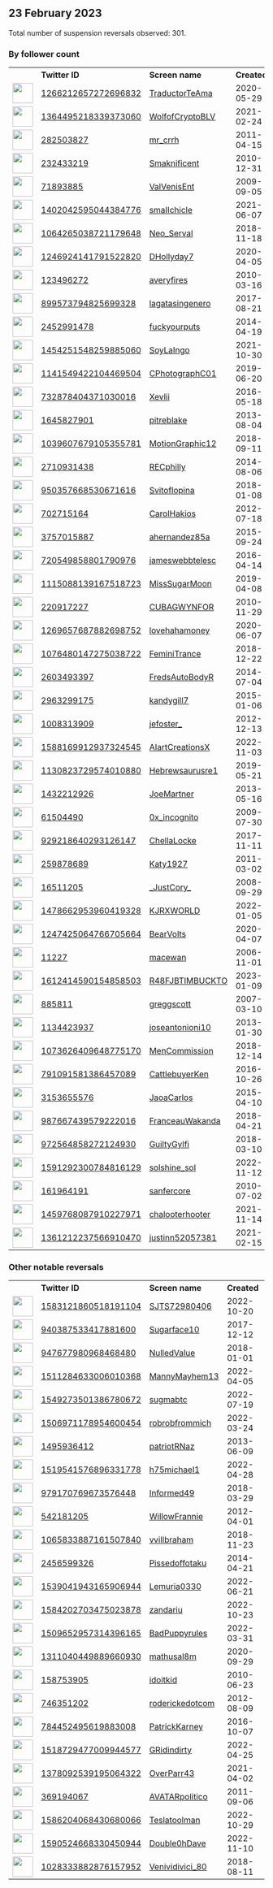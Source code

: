 
## 23 February 2023
Total number of suspension reversals observed: 301.

### By follower count
<table><tr><th></th><th align="left">Twitter ID</th><th align="left">Screen name</th>
<th align="left">Created</th><th align="left">Status</th><th align="left">Suspended</th><th align="left">Followers</th>
<tr><td><a href="https://pbs.twimg.com/profile_images/1606836999595376642/RzEOnnjx_normal.jpg"><img src="https://pbs.twimg.com/profile_images/1606836999595376642/RzEOnnjx_normal.jpg" width="40px" height="40px" align="center"/></a></td><td><a href="https://twitter.com/intent/user?user_id=1266212657272696832">1266212657272696832</a></td><td><a href="https://twitter.com/TraductorTeAma">TraductorTeAma</a></td><td>2020-05-29</td><td align="center"></td><td>2023-02-18</td><td>67591</td></tr>
<tr><td><a href="https://pbs.twimg.com/profile_images/1618000656706543617/Og0Mt-dw_normal.jpg"><img src="https://pbs.twimg.com/profile_images/1618000656706543617/Og0Mt-dw_normal.jpg" width="40px" height="40px" align="center"/></a></td><td><a href="https://twitter.com/intent/user?user_id=1364495218339373060">1364495218339373060</a></td><td><a href="https://twitter.com/WolfofCryptoBLV">WolfofCryptoBLV</a></td><td>2021-02-24</td><td align="center"></td><td></td><td>54951</td></tr>
<tr><td><a href="https://pbs.twimg.com/profile_images/1628806761510477824/AdDKu9fm_normal.jpg"><img src="https://pbs.twimg.com/profile_images/1628806761510477824/AdDKu9fm_normal.jpg" width="40px" height="40px" align="center"/></a></td><td><a href="https://twitter.com/intent/user?user_id=282503827">282503827</a></td><td><a href="https://twitter.com/mr_crrh">mr_crrh</a></td><td>2011-04-15</td><td align="center"></td><td></td><td>49550</td></tr>
<tr><td><a href="https://pbs.twimg.com/profile_images/1509970726043860997/EDUYhUa0_normal.jpg"><img src="https://pbs.twimg.com/profile_images/1509970726043860997/EDUYhUa0_normal.jpg" width="40px" height="40px" align="center"/></a></td><td><a href="https://twitter.com/intent/user?user_id=232433219">232433219</a></td><td><a href="https://twitter.com/Smaknificent">Smaknificent</a></td><td>2010-12-31</td><td align="center"></td><td>2022-07-08</td><td>32048</td></tr>
<tr><td><a href="https://pbs.twimg.com/profile_images/1346299294249222145/nc10IFcj_normal.jpg"><img src="https://pbs.twimg.com/profile_images/1346299294249222145/nc10IFcj_normal.jpg" width="40px" height="40px" align="center"/></a></td><td><a href="https://twitter.com/intent/user?user_id=71893885">71893885</a></td><td><a href="https://twitter.com/ValVenisEnt">ValVenisEnt</a></td><td>2009-09-05</td><td align="center"></td><td>2022-04-17</td><td>30153</td></tr>
<tr><td><a href="https://pbs.twimg.com/profile_images/1473605752765956101/OSqboXNt_normal.jpg"><img src="https://pbs.twimg.com/profile_images/1473605752765956101/OSqboXNt_normal.jpg" width="40px" height="40px" align="center"/></a></td><td><a href="https://twitter.com/intent/user?user_id=1402042595044384776">1402042595044384776</a></td><td><a href="https://twitter.com/smaIIchicle">smaIIchicle</a></td><td>2021-06-07</td><td align="center">🔒</td><td></td><td>17042</td></tr>
<tr><td><a href="https://pbs.twimg.com/profile_images/1609495859657334787/pJ9HWIk__normal.jpg"><img src="https://pbs.twimg.com/profile_images/1609495859657334787/pJ9HWIk__normal.jpg" width="40px" height="40px" align="center"/></a></td><td><a href="https://twitter.com/intent/user?user_id=1064265038721179648">1064265038721179648</a></td><td><a href="https://twitter.com/Neo_Serval">Neo_Serval</a></td><td>2018-11-18</td><td align="center"></td><td>2023-01-09</td><td>16155</td></tr>
<tr><td><a href="https://pbs.twimg.com/profile_images/1494392158006226944/jvqk_COb_normal.jpg"><img src="https://pbs.twimg.com/profile_images/1494392158006226944/jvqk_COb_normal.jpg" width="40px" height="40px" align="center"/></a></td><td><a href="https://twitter.com/intent/user?user_id=1246924141791522820">1246924141791522820</a></td><td><a href="https://twitter.com/DHollyday7">DHollyday7</a></td><td>2020-04-05</td><td align="center"></td><td>2022-09-04</td><td>14418</td></tr>
<tr><td><a href="https://pbs.twimg.com/profile_images/1628277104080211971/lzcZUVGi_normal.jpg"><img src="https://pbs.twimg.com/profile_images/1628277104080211971/lzcZUVGi_normal.jpg" width="40px" height="40px" align="center"/></a></td><td><a href="https://twitter.com/intent/user?user_id=123496272">123496272</a></td><td><a href="https://twitter.com/averyfires">averyfires</a></td><td>2010-03-16</td><td align="center"></td><td></td><td>10541</td></tr>
<tr><td><a href="https://pbs.twimg.com/profile_images/1632467599622586368/qzSPZ4qA_normal.jpg"><img src="https://pbs.twimg.com/profile_images/1632467599622586368/qzSPZ4qA_normal.jpg" width="40px" height="40px" align="center"/></a></td><td><a href="https://twitter.com/intent/user?user_id=899573794825699328">899573794825699328</a></td><td><a href="https://twitter.com/lagatasingenero">lagatasingenero</a></td><td>2017-08-21</td><td align="center"></td><td></td><td>9242</td></tr>
<tr><td><a href="https://pbs.twimg.com/profile_images/1559406264773267457/9FoTs5jB_normal.jpg"><img src="https://pbs.twimg.com/profile_images/1559406264773267457/9FoTs5jB_normal.jpg" width="40px" height="40px" align="center"/></a></td><td><a href="https://twitter.com/intent/user?user_id=2452991478">2452991478</a></td><td><a href="https://twitter.com/fuckyourputs">fuckyourputs</a></td><td>2014-04-19</td><td align="center"></td><td>2022-11-23</td><td>8219</td></tr>
<tr><td><a href="https://pbs.twimg.com/profile_images/1623082109454766081/RJZmF2on_normal.jpg"><img src="https://pbs.twimg.com/profile_images/1623082109454766081/RJZmF2on_normal.jpg" width="40px" height="40px" align="center"/></a></td><td><a href="https://twitter.com/intent/user?user_id=1454251548259885060">1454251548259885060</a></td><td><a href="https://twitter.com/SoyLaIngo">SoyLaIngo</a></td><td>2021-10-30</td><td align="center"></td><td>2022-10-10</td><td>8149</td></tr>
<tr><td><a href="https://pbs.twimg.com/profile_images/1634010172317212673/H-hMmzf8_normal.jpg"><img src="https://pbs.twimg.com/profile_images/1634010172317212673/H-hMmzf8_normal.jpg" width="40px" height="40px" align="center"/></a></td><td><a href="https://twitter.com/intent/user?user_id=1141549422104469504">1141549422104469504</a></td><td><a href="https://twitter.com/CPhotographC01">CPhotographC01</a></td><td>2019-06-20</td><td align="center"></td><td>2022-12-21</td><td>6679</td></tr>
<tr><td><a href="https://pbs.twimg.com/profile_images/1214015028074033152/7Chqd6oq_normal.jpg"><img src="https://pbs.twimg.com/profile_images/1214015028074033152/7Chqd6oq_normal.jpg" width="40px" height="40px" align="center"/></a></td><td><a href="https://twitter.com/intent/user?user_id=732878404371030016">732878404371030016</a></td><td><a href="https://twitter.com/Xevlii">Xevlii</a></td><td>2016-05-18</td><td align="center"></td><td></td><td>6230</td></tr>
<tr><td><a href="https://pbs.twimg.com/profile_images/1604566690951577602/8t7icaZm_normal.jpg"><img src="https://pbs.twimg.com/profile_images/1604566690951577602/8t7icaZm_normal.jpg" width="40px" height="40px" align="center"/></a></td><td><a href="https://twitter.com/intent/user?user_id=1645827901">1645827901</a></td><td><a href="https://twitter.com/pitreblake">pitreblake</a></td><td>2013-08-04</td><td align="center"></td><td>2023-01-25</td><td>6157</td></tr>
<tr><td><a href="https://pbs.twimg.com/profile_images/1039608373103276039/YhR4bLqi_normal.jpg"><img src="https://pbs.twimg.com/profile_images/1039608373103276039/YhR4bLqi_normal.jpg" width="40px" height="40px" align="center"/></a></td><td><a href="https://twitter.com/intent/user?user_id=1039607679105355781">1039607679105355781</a></td><td><a href="https://twitter.com/MotionGraphic12">MotionGraphic12</a></td><td>2018-09-11</td><td align="center"></td><td>2023-01-20</td><td>5910</td></tr>
<tr><td><a href="https://pbs.twimg.com/profile_images/1618722499017015303/NabvGT2r_normal.jpg"><img src="https://pbs.twimg.com/profile_images/1618722499017015303/NabvGT2r_normal.jpg" width="40px" height="40px" align="center"/></a></td><td><a href="https://twitter.com/intent/user?user_id=2710931438">2710931438</a></td><td><a href="https://twitter.com/RECphilly">RECphilly</a></td><td>2014-08-06</td><td align="center"></td><td></td><td>5704</td></tr>
<tr><td><a href="https://pbs.twimg.com/profile_images/1629487223040094211/EyuusNoR_normal.jpg"><img src="https://pbs.twimg.com/profile_images/1629487223040094211/EyuusNoR_normal.jpg" width="40px" height="40px" align="center"/></a></td><td><a href="https://twitter.com/intent/user?user_id=950357668530671616">950357668530671616</a></td><td><a href="https://twitter.com/Svitoflopina">Svitoflopina</a></td><td>2018-01-08</td><td align="center"></td><td>2023-01-20</td><td>4993</td></tr>
<tr><td><a href="https://pbs.twimg.com/profile_images/648411125768437760/7D4Od1Kb_normal.jpg"><img src="https://pbs.twimg.com/profile_images/648411125768437760/7D4Od1Kb_normal.jpg" width="40px" height="40px" align="center"/></a></td><td><a href="https://twitter.com/intent/user?user_id=702715164">702715164</a></td><td><a href="https://twitter.com/CarolHakios">CarolHakios</a></td><td>2012-07-18</td><td align="center"></td><td></td><td>4806</td></tr>
<tr><td><a href="https://pbs.twimg.com/profile_images/1202870072538214400/fQQmSzBz_normal.png"><img src="https://pbs.twimg.com/profile_images/1202870072538214400/fQQmSzBz_normal.png" width="40px" height="40px" align="center"/></a></td><td><a href="https://twitter.com/intent/user?user_id=3757015887">3757015887</a></td><td><a href="https://twitter.com/ahernandez85a">ahernandez85a</a></td><td>2015-09-24</td><td align="center"></td><td>2022-11-03</td><td>4659</td></tr>
<tr><td><a href="https://pbs.twimg.com/profile_images/1561631484603252736/7vNDUjZ__normal.jpg"><img src="https://pbs.twimg.com/profile_images/1561631484603252736/7vNDUjZ__normal.jpg" width="40px" height="40px" align="center"/></a></td><td><a href="https://twitter.com/intent/user?user_id=720549858801790976">720549858801790976</a></td><td><a href="https://twitter.com/jameswebbtelesc">jameswebbtelesc</a></td><td>2016-04-14</td><td align="center"></td><td>2023-02-16</td><td>4111</td></tr>
<tr><td><a href="https://pbs.twimg.com/profile_images/1632468593786109952/Q59vBlaT_normal.jpg"><img src="https://pbs.twimg.com/profile_images/1632468593786109952/Q59vBlaT_normal.jpg" width="40px" height="40px" align="center"/></a></td><td><a href="https://twitter.com/intent/user?user_id=1115088139167518723">1115088139167518723</a></td><td><a href="https://twitter.com/MissSugarMoon">MissSugarMoon</a></td><td>2019-04-08</td><td align="center"></td><td>2022-06-27</td><td>4022</td></tr>
<tr><td><a href="https://pbs.twimg.com/profile_images/1490490864443002880/a6fWmGlW_normal.jpg"><img src="https://pbs.twimg.com/profile_images/1490490864443002880/a6fWmGlW_normal.jpg" width="40px" height="40px" align="center"/></a></td><td><a href="https://twitter.com/intent/user?user_id=220917227">220917227</a></td><td><a href="https://twitter.com/CUBAGWYNFOR">CUBAGWYNFOR</a></td><td>2010-11-29</td><td align="center"></td><td>2023-02-07</td><td>3517</td></tr>
<tr><td><a href="https://pbs.twimg.com/profile_images/1335000708513456128/hqNq1kCl_normal.jpg"><img src="https://pbs.twimg.com/profile_images/1335000708513456128/hqNq1kCl_normal.jpg" width="40px" height="40px" align="center"/></a></td><td><a href="https://twitter.com/intent/user?user_id=1269657687882698752">1269657687882698752</a></td><td><a href="https://twitter.com/lovehahamoney">lovehahamoney</a></td><td>2020-06-07</td><td align="center"></td><td></td><td>3510</td></tr>
<tr><td><a href="https://pbs.twimg.com/profile_images/1636190192766795778/WsZ76Sra_normal.jpg"><img src="https://pbs.twimg.com/profile_images/1636190192766795778/WsZ76Sra_normal.jpg" width="40px" height="40px" align="center"/></a></td><td><a href="https://twitter.com/intent/user?user_id=1076480147275038722">1076480147275038722</a></td><td><a href="https://twitter.com/FeminiTrance">FeminiTrance</a></td><td>2018-12-22</td><td align="center"></td><td>2022-12-11</td><td>3313</td></tr>
<tr><td><a href="https://pbs.twimg.com/profile_images/486506566913232896/b_LBTgxo_normal.jpeg"><img src="https://pbs.twimg.com/profile_images/486506566913232896/b_LBTgxo_normal.jpeg" width="40px" height="40px" align="center"/></a></td><td><a href="https://twitter.com/intent/user?user_id=2603493397">2603493397</a></td><td><a href="https://twitter.com/FredsAutoBodyR">FredsAutoBodyR</a></td><td>2014-07-04</td><td align="center"></td><td></td><td>2990</td></tr>
<tr><td><a href="https://pbs.twimg.com/profile_images/1630184912593510403/12hM25Au_normal.jpg"><img src="https://pbs.twimg.com/profile_images/1630184912593510403/12hM25Au_normal.jpg" width="40px" height="40px" align="center"/></a></td><td><a href="https://twitter.com/intent/user?user_id=2963299175">2963299175</a></td><td><a href="https://twitter.com/kandygill7">kandygill7</a></td><td>2015-01-06</td><td align="center"></td><td></td><td>2890</td></tr>
<tr><td><a href="https://pbs.twimg.com/profile_images/1437435318618050560/b4W0r8oU_normal.jpg"><img src="https://pbs.twimg.com/profile_images/1437435318618050560/b4W0r8oU_normal.jpg" width="40px" height="40px" align="center"/></a></td><td><a href="https://twitter.com/intent/user?user_id=1008313909">1008313909</a></td><td><a href="https://twitter.com/jefoster_">jefoster_</a></td><td>2012-12-13</td><td align="center"></td><td>2022-07-16</td><td>2860</td></tr>
<tr><td><a href="https://pbs.twimg.com/profile_images/1588170759540809728/rxEIx5kJ_normal.jpg"><img src="https://pbs.twimg.com/profile_images/1588170759540809728/rxEIx5kJ_normal.jpg" width="40px" height="40px" align="center"/></a></td><td><a href="https://twitter.com/intent/user?user_id=1588169912937324545">1588169912937324545</a></td><td><a href="https://twitter.com/AIartCreationsX">AIartCreationsX</a></td><td>2022-11-03</td><td align="center"></td><td>2023-02-19</td><td>2626</td></tr>
<tr><td><a href="https://pbs.twimg.com/profile_images/1628997231398338560/hXNCGYDU_normal.jpg"><img src="https://pbs.twimg.com/profile_images/1628997231398338560/hXNCGYDU_normal.jpg" width="40px" height="40px" align="center"/></a></td><td><a href="https://twitter.com/intent/user?user_id=1130823729574010880">1130823729574010880</a></td><td><a href="https://twitter.com/Hebrewsaurusre1">Hebrewsaurusre1</a></td><td>2019-05-21</td><td align="center"></td><td></td><td>2553</td></tr>
<tr><td><a href="https://pbs.twimg.com/profile_images/1580111755165982720/chNLK32d_normal.jpg"><img src="https://pbs.twimg.com/profile_images/1580111755165982720/chNLK32d_normal.jpg" width="40px" height="40px" align="center"/></a></td><td><a href="https://twitter.com/intent/user?user_id=1432212926">1432212926</a></td><td><a href="https://twitter.com/JoeMartner">JoeMartner</a></td><td>2013-05-16</td><td align="center"></td><td>2022-11-20</td><td>2519</td></tr>
<tr><td><a href="https://pbs.twimg.com/profile_images/1532919715718389760/v_Gb5FXB_normal.jpg"><img src="https://pbs.twimg.com/profile_images/1532919715718389760/v_Gb5FXB_normal.jpg" width="40px" height="40px" align="center"/></a></td><td><a href="https://twitter.com/intent/user?user_id=61504490">61504490</a></td><td><a href="https://twitter.com/0x_incognito">0x_incognito</a></td><td>2009-07-30</td><td align="center"></td><td>2022-08-25</td><td>2427</td></tr>
<tr><td><a href="https://pbs.twimg.com/profile_images/1448987349241810944/MvAxigd3_normal.jpg"><img src="https://pbs.twimg.com/profile_images/1448987349241810944/MvAxigd3_normal.jpg" width="40px" height="40px" align="center"/></a></td><td><a href="https://twitter.com/intent/user?user_id=929218640293126147">929218640293126147</a></td><td><a href="https://twitter.com/ChellaLocke">ChellaLocke</a></td><td>2017-11-11</td><td align="center"></td><td>2022-08-07</td><td>2418</td></tr>
<tr><td><a href="https://pbs.twimg.com/profile_images/1426579940783366148/XXprajcz_normal.jpg"><img src="https://pbs.twimg.com/profile_images/1426579940783366148/XXprajcz_normal.jpg" width="40px" height="40px" align="center"/></a></td><td><a href="https://twitter.com/intent/user?user_id=259878689">259878689</a></td><td><a href="https://twitter.com/Katy1927">Katy1927</a></td><td>2011-03-02</td><td align="center"></td><td>2023-01-04</td><td>2417</td></tr>
<tr><td><a href="https://pbs.twimg.com/profile_images/1636488572994822149/AAoH4ImN_normal.jpg"><img src="https://pbs.twimg.com/profile_images/1636488572994822149/AAoH4ImN_normal.jpg" width="40px" height="40px" align="center"/></a></td><td><a href="https://twitter.com/intent/user?user_id=16511205">16511205</a></td><td><a href="https://twitter.com/_JustCory_">_JustCory_</a></td><td>2008-09-29</td><td align="center"></td><td></td><td>2344</td></tr>
<tr><td><a href="https://pbs.twimg.com/profile_images/1598171968850870272/tdZI2mUg_normal.jpg"><img src="https://pbs.twimg.com/profile_images/1598171968850870272/tdZI2mUg_normal.jpg" width="40px" height="40px" align="center"/></a></td><td><a href="https://twitter.com/intent/user?user_id=1478662953960419328">1478662953960419328</a></td><td><a href="https://twitter.com/KJRXWORLD">KJRXWORLD</a></td><td>2022-01-05</td><td align="center"></td><td>2022-12-03</td><td>2105</td></tr>
<tr><td><a href="https://pbs.twimg.com/profile_images/1627894840695349248/qW6lGgY8_normal.jpg"><img src="https://pbs.twimg.com/profile_images/1627894840695349248/qW6lGgY8_normal.jpg" width="40px" height="40px" align="center"/></a></td><td><a href="https://twitter.com/intent/user?user_id=1247425064766705664">1247425064766705664</a></td><td><a href="https://twitter.com/BearVolts">BearVolts</a></td><td>2020-04-07</td><td align="center"></td><td></td><td>2095</td></tr>
<tr><td><a href="https://pbs.twimg.com/profile_images/1629328641908785153/0dre72cc_normal.jpg"><img src="https://pbs.twimg.com/profile_images/1629328641908785153/0dre72cc_normal.jpg" width="40px" height="40px" align="center"/></a></td><td><a href="https://twitter.com/intent/user?user_id=11227">11227</a></td><td><a href="https://twitter.com/macewan">macewan</a></td><td>2006-11-01</td><td align="center"></td><td></td><td>1955</td></tr>
<tr><td><a href="https://pbs.twimg.com/profile_images/1620949255283154945/5dzoXvCr_normal.jpg"><img src="https://pbs.twimg.com/profile_images/1620949255283154945/5dzoXvCr_normal.jpg" width="40px" height="40px" align="center"/></a></td><td><a href="https://twitter.com/intent/user?user_id=1612414590154858503">1612414590154858503</a></td><td><a href="https://twitter.com/R48FJBTIMBUCKTO">R48FJBTIMBUCKTO</a></td><td>2023-01-09</td><td align="center"></td><td>2023-02-22</td><td>1933</td></tr>
<tr><td><a href="https://pbs.twimg.com/profile_images/1635336466590220290/ibYmZWTv_normal.jpg"><img src="https://pbs.twimg.com/profile_images/1635336466590220290/ibYmZWTv_normal.jpg" width="40px" height="40px" align="center"/></a></td><td><a href="https://twitter.com/intent/user?user_id=885811">885811</a></td><td><a href="https://twitter.com/greggscott">greggscott</a></td><td>2007-03-10</td><td align="center"></td><td>2023-01-24</td><td>1848</td></tr>
<tr><td><a href="https://pbs.twimg.com/profile_images/1524016415124209664/yechTMf-_normal.jpg"><img src="https://pbs.twimg.com/profile_images/1524016415124209664/yechTMf-_normal.jpg" width="40px" height="40px" align="center"/></a></td><td><a href="https://twitter.com/intent/user?user_id=1134423937">1134423937</a></td><td><a href="https://twitter.com/joseantonioni10">joseantonioni10</a></td><td>2013-01-30</td><td align="center"></td><td>2022-12-13</td><td>1840</td></tr>
<tr><td><a href="https://pbs.twimg.com/profile_images/1325534914406608897/oZq9pnDh_normal.jpg"><img src="https://pbs.twimg.com/profile_images/1325534914406608897/oZq9pnDh_normal.jpg" width="40px" height="40px" align="center"/></a></td><td><a href="https://twitter.com/intent/user?user_id=1073626409648775170">1073626409648775170</a></td><td><a href="https://twitter.com/MenCommission">MenCommission</a></td><td>2018-12-14</td><td align="center"></td><td>2022-09-25</td><td>1829</td></tr>
<tr><td><a href="https://pbs.twimg.com/profile_images/926890677937389568/RibvUFo3_normal.jpg"><img src="https://pbs.twimg.com/profile_images/926890677937389568/RibvUFo3_normal.jpg" width="40px" height="40px" align="center"/></a></td><td><a href="https://twitter.com/intent/user?user_id=791091581386457089">791091581386457089</a></td><td><a href="https://twitter.com/CattlebuyerKen">CattlebuyerKen</a></td><td>2016-10-26</td><td align="center"></td><td></td><td>1685</td></tr>
<tr><td><a href="https://pbs.twimg.com/profile_images/1626156193314926592/usH7ga0C_normal.jpg"><img src="https://pbs.twimg.com/profile_images/1626156193314926592/usH7ga0C_normal.jpg" width="40px" height="40px" align="center"/></a></td><td><a href="https://twitter.com/intent/user?user_id=3153655576">3153655576</a></td><td><a href="https://twitter.com/JaoaCarlos">JaoaCarlos</a></td><td>2015-04-10</td><td align="center"></td><td>2022-06-28</td><td>1619</td></tr>
<tr><td><a href="https://pbs.twimg.com/profile_images/990970077595013121/ayHt8VoM_normal.jpg"><img src="https://pbs.twimg.com/profile_images/990970077595013121/ayHt8VoM_normal.jpg" width="40px" height="40px" align="center"/></a></td><td><a href="https://twitter.com/intent/user?user_id=987667439579222016">987667439579222016</a></td><td><a href="https://twitter.com/FranceauWakanda">FranceauWakanda</a></td><td>2018-04-21</td><td align="center"></td><td></td><td>1583</td></tr>
<tr><td><a href="https://pbs.twimg.com/profile_images/1527381750887829504/M3-Q6diB_normal.jpg"><img src="https://pbs.twimg.com/profile_images/1527381750887829504/M3-Q6diB_normal.jpg" width="40px" height="40px" align="center"/></a></td><td><a href="https://twitter.com/intent/user?user_id=972564858272124930">972564858272124930</a></td><td><a href="https://twitter.com/GuiltyGylfi">GuiltyGylfi</a></td><td>2018-03-10</td><td align="center"></td><td>2022-07-27</td><td>1439</td></tr>
<tr><td><a href="https://pbs.twimg.com/profile_images/1628084109334523928/odzSmwWi_normal.jpg"><img src="https://pbs.twimg.com/profile_images/1628084109334523928/odzSmwWi_normal.jpg" width="40px" height="40px" align="center"/></a></td><td><a href="https://twitter.com/intent/user?user_id=1591292300784816129">1591292300784816129</a></td><td><a href="https://twitter.com/solshine_sol">solshine_sol</a></td><td>2022-11-12</td><td align="center"></td><td>2023-02-09</td><td>1406</td></tr>
<tr><td><a href="https://pbs.twimg.com/profile_images/1628334385907859456/wCWzmASm_normal.jpg"><img src="https://pbs.twimg.com/profile_images/1628334385907859456/wCWzmASm_normal.jpg" width="40px" height="40px" align="center"/></a></td><td><a href="https://twitter.com/intent/user?user_id=161964191">161964191</a></td><td><a href="https://twitter.com/sanfercore">sanfercore</a></td><td>2010-07-02</td><td align="center"></td><td>2022-07-04</td><td>1284</td></tr>
<tr><td><a href="https://pbs.twimg.com/profile_images/1459768237328117762/Noq6Yb6s_normal.jpg"><img src="https://pbs.twimg.com/profile_images/1459768237328117762/Noq6Yb6s_normal.jpg" width="40px" height="40px" align="center"/></a></td><td><a href="https://twitter.com/intent/user?user_id=1459768087910227971">1459768087910227971</a></td><td><a href="https://twitter.com/chalooterhooter">chalooterhooter</a></td><td>2021-11-14</td><td align="center"></td><td>2022-10-29</td><td>1205</td></tr>
<tr><td><a href="https://pbs.twimg.com/profile_images/1628643719640453121/awUaoWVd_normal.jpg"><img src="https://pbs.twimg.com/profile_images/1628643719640453121/awUaoWVd_normal.jpg" width="40px" height="40px" align="center"/></a></td><td><a href="https://twitter.com/intent/user?user_id=1361212237566910470">1361212237566910470</a></td><td><a href="https://twitter.com/justinn52057381">justinn52057381</a></td><td>2021-02-15</td><td align="center"></td><td>2023-01-24</td><td>1197</td></tr>
</table>

### Other notable reversals
<table><tr><th></th><th align="left">Twitter ID</th><th align="left">Screen name</th>
<th align="left">Created</th><th align="left">Status</th><th align="left">Suspended</th><th align="left">Followers</th>
<tr><td><a href="https://pbs.twimg.com/profile_images/1609921259017469956/feXb8BX3_normal.jpg"><img src="https://pbs.twimg.com/profile_images/1609921259017469956/feXb8BX3_normal.jpg" width="40px" height="40px" align="center"/></a></td><td><a href="https://twitter.com/intent/user?user_id=1583121860518191104">1583121860518191104</a></td><td><a href="https://twitter.com/SJTS72980406">SJTS72980406</a></td><td>2022-10-20</td><td align="center"></td><td>2023-01-28</td><td>900</td></tr>
<tr><td><a href="https://pbs.twimg.com/profile_images/969026397346848769/phhuWZbo_normal.jpg"><img src="https://pbs.twimg.com/profile_images/969026397346848769/phhuWZbo_normal.jpg" width="40px" height="40px" align="center"/></a></td><td><a href="https://twitter.com/intent/user?user_id=940387533417881600">940387533417881600</a></td><td><a href="https://twitter.com/Sugarface10">Sugarface10</a></td><td>2017-12-12</td><td align="center">🔒</td><td>2022-06-25</td><td>245</td></tr>
<tr><td><a href="https://pbs.twimg.com/profile_images/1551883128762814465/01kQKw60_normal.jpg"><img src="https://pbs.twimg.com/profile_images/1551883128762814465/01kQKw60_normal.jpg" width="40px" height="40px" align="center"/></a></td><td><a href="https://twitter.com/intent/user?user_id=947677980968468480">947677980968468480</a></td><td><a href="https://twitter.com/NulledValue">NulledValue</a></td><td>2018-01-01</td><td align="center"></td><td>2022-12-19</td><td>214</td></tr>
<tr><td><a href="https://pbs.twimg.com/profile_images/1633631152140587008/12VXzowP_normal.jpg"><img src="https://pbs.twimg.com/profile_images/1633631152140587008/12VXzowP_normal.jpg" width="40px" height="40px" align="center"/></a></td><td><a href="https://twitter.com/intent/user?user_id=1511284633006010368">1511284633006010368</a></td><td><a href="https://twitter.com/MannyMayhem13">MannyMayhem13</a></td><td>2022-04-05</td><td align="center"></td><td>2022-12-12</td><td>203</td></tr>
<tr><td><a href="https://pbs.twimg.com/profile_images/1549274097745420288/QneJyvH9_normal.jpg"><img src="https://pbs.twimg.com/profile_images/1549274097745420288/QneJyvH9_normal.jpg" width="40px" height="40px" align="center"/></a></td><td><a href="https://twitter.com/intent/user?user_id=1549273501386780672">1549273501386780672</a></td><td><a href="https://twitter.com/sugmabtc">sugmabtc</a></td><td>2022-07-19</td><td align="center"></td><td>2022-12-01</td><td>329</td></tr>
<tr><td><a href="https://pbs.twimg.com/profile_images/1540431497416540161/gBt8vXVh_normal.jpg"><img src="https://pbs.twimg.com/profile_images/1540431497416540161/gBt8vXVh_normal.jpg" width="40px" height="40px" align="center"/></a></td><td><a href="https://twitter.com/intent/user?user_id=1506971178954600454">1506971178954600454</a></td><td><a href="https://twitter.com/robrobfrommich">robrobfrommich</a></td><td>2022-03-24</td><td align="center"></td><td>2022-12-22</td><td>46</td></tr>
<tr><td><a href="https://pbs.twimg.com/profile_images/1350187878614134784/aRvxWBRH_normal.jpg"><img src="https://pbs.twimg.com/profile_images/1350187878614134784/aRvxWBRH_normal.jpg" width="40px" height="40px" align="center"/></a></td><td><a href="https://twitter.com/intent/user?user_id=1495936412">1495936412</a></td><td><a href="https://twitter.com/patriotRNaz">patriotRNaz</a></td><td>2013-06-09</td><td align="center">🔒</td><td>2022-12-27</td><td>913</td></tr>
<tr><td><a href="https://pbs.twimg.com/profile_images/1543252690964193283/3pa2SaZX_normal.jpg"><img src="https://pbs.twimg.com/profile_images/1543252690964193283/3pa2SaZX_normal.jpg" width="40px" height="40px" align="center"/></a></td><td><a href="https://twitter.com/intent/user?user_id=1519541576896331778">1519541576896331778</a></td><td><a href="https://twitter.com/h75michael1">h75michael1</a></td><td>2022-04-28</td><td align="center"></td><td>2023-01-08</td><td>530</td></tr>
<tr><td><a href="https://pbs.twimg.com/profile_images/1309608018330427392/fkG4-gCB_normal.jpg"><img src="https://pbs.twimg.com/profile_images/1309608018330427392/fkG4-gCB_normal.jpg" width="40px" height="40px" align="center"/></a></td><td><a href="https://twitter.com/intent/user?user_id=979170769673576448">979170769673576448</a></td><td><a href="https://twitter.com/Informed49">Informed49</a></td><td>2018-03-29</td><td align="center"></td><td>2022-12-28</td><td>226</td></tr>
<tr><td><a href="https://pbs.twimg.com/profile_images/1494102926549258241/us-f0PSN_normal.jpg"><img src="https://pbs.twimg.com/profile_images/1494102926549258241/us-f0PSN_normal.jpg" width="40px" height="40px" align="center"/></a></td><td><a href="https://twitter.com/intent/user?user_id=542181205">542181205</a></td><td><a href="https://twitter.com/WillowFrannie">WillowFrannie</a></td><td>2012-04-01</td><td align="center"></td><td>2022-08-24</td><td>50</td></tr>
<tr><td><a href="https://pbs.twimg.com/profile_images/1631305786327699457/ml9NlHie_normal.jpg"><img src="https://pbs.twimg.com/profile_images/1631305786327699457/ml9NlHie_normal.jpg" width="40px" height="40px" align="center"/></a></td><td><a href="https://twitter.com/intent/user?user_id=1065833887161507840">1065833887161507840</a></td><td><a href="https://twitter.com/vvillbraham">vvillbraham</a></td><td>2018-11-23</td><td align="center"></td><td>2022-12-26</td><td>116</td></tr>
<tr><td><a href="https://pbs.twimg.com/profile_images/1635705432269369344/zIf-lERc_normal.jpg"><img src="https://pbs.twimg.com/profile_images/1635705432269369344/zIf-lERc_normal.jpg" width="40px" height="40px" align="center"/></a></td><td><a href="https://twitter.com/intent/user?user_id=2456599326">2456599326</a></td><td><a href="https://twitter.com/Pissedoffotaku">Pissedoffotaku</a></td><td>2014-04-21</td><td align="center"></td><td>2022-12-03</td><td>81</td></tr>
<tr><td><a href="https://pbs.twimg.com/profile_images/1629359909090508800/BLtDrVxt_normal.jpg"><img src="https://pbs.twimg.com/profile_images/1629359909090508800/BLtDrVxt_normal.jpg" width="40px" height="40px" align="center"/></a></td><td><a href="https://twitter.com/intent/user?user_id=1539041943165906944">1539041943165906944</a></td><td><a href="https://twitter.com/Lemuria0330">Lemuria0330</a></td><td>2022-06-21</td><td align="center"></td><td>2023-01-03</td><td>221</td></tr>
<tr><td><a href="https://pbs.twimg.com/profile_images/1628813255064924167/kdmKhb8l_normal.jpg"><img src="https://pbs.twimg.com/profile_images/1628813255064924167/kdmKhb8l_normal.jpg" width="40px" height="40px" align="center"/></a></td><td><a href="https://twitter.com/intent/user?user_id=1584202703475023878">1584202703475023878</a></td><td><a href="https://twitter.com/zandariu">zandariu</a></td><td>2022-10-23</td><td align="center">👋</td><td>2022-12-09</td><td>72</td></tr>
<tr><td><a href="https://pbs.twimg.com/profile_images/1509653141398171648/kXcadC02_normal.png"><img src="https://pbs.twimg.com/profile_images/1509653141398171648/kXcadC02_normal.png" width="40px" height="40px" align="center"/></a></td><td><a href="https://twitter.com/intent/user?user_id=1509652957314396165">1509652957314396165</a></td><td><a href="https://twitter.com/BadPuppyrules">BadPuppyrules</a></td><td>2022-03-31</td><td align="center"></td><td>2022-12-08</td><td>140</td></tr>
<tr><td><a href="https://pbs.twimg.com/profile_images/1630913377424818177/oTsLwcCC_normal.jpg"><img src="https://pbs.twimg.com/profile_images/1630913377424818177/oTsLwcCC_normal.jpg" width="40px" height="40px" align="center"/></a></td><td><a href="https://twitter.com/intent/user?user_id=1311040449889660930">1311040449889660930</a></td><td><a href="https://twitter.com/mathusal8m">mathusal8m</a></td><td>2020-09-29</td><td align="center"></td><td>2022-12-22</td><td>1104</td></tr>
<tr><td><a href="https://pbs.twimg.com/profile_images/1092961589312061440/46VYHUxo_normal.jpg"><img src="https://pbs.twimg.com/profile_images/1092961589312061440/46VYHUxo_normal.jpg" width="40px" height="40px" align="center"/></a></td><td><a href="https://twitter.com/intent/user?user_id=158753905">158753905</a></td><td><a href="https://twitter.com/idoitkid">idoitkid</a></td><td>2010-06-23</td><td align="center"></td><td>2022-12-16</td><td>48</td></tr>
<tr><td><a href="https://pbs.twimg.com/profile_images/735681771023405061/r1SCiZSf_normal.jpg"><img src="https://pbs.twimg.com/profile_images/735681771023405061/r1SCiZSf_normal.jpg" width="40px" height="40px" align="center"/></a></td><td><a href="https://twitter.com/intent/user?user_id=746351202">746351202</a></td><td><a href="https://twitter.com/roderickedotcom">roderickedotcom</a></td><td>2012-08-09</td><td align="center"></td><td>2023-01-24</td><td>318</td></tr>
<tr><td><a href="https://pbs.twimg.com/profile_images/968359823355076609/ZKTCTVI2_normal.jpg"><img src="https://pbs.twimg.com/profile_images/968359823355076609/ZKTCTVI2_normal.jpg" width="40px" height="40px" align="center"/></a></td><td><a href="https://twitter.com/intent/user?user_id=784452495619883008">784452495619883008</a></td><td><a href="https://twitter.com/PatrickKarney">PatrickKarney</a></td><td>2016-10-07</td><td align="center"></td><td>2023-02-16</td><td>123</td></tr>
<tr><td><a href="https://pbs.twimg.com/profile_images/1629187188213575680/1UvxuP4p_normal.jpg"><img src="https://pbs.twimg.com/profile_images/1629187188213575680/1UvxuP4p_normal.jpg" width="40px" height="40px" align="center"/></a></td><td><a href="https://twitter.com/intent/user?user_id=1518729477009944577">1518729477009944577</a></td><td><a href="https://twitter.com/GRidindirty">GRidindirty</a></td><td>2022-04-25</td><td align="center"></td><td>2022-11-21</td><td>27</td></tr>
<tr><td><a href="https://pbs.twimg.com/profile_images/1516156250337251339/kuzLPA4t_normal.jpg"><img src="https://pbs.twimg.com/profile_images/1516156250337251339/kuzLPA4t_normal.jpg" width="40px" height="40px" align="center"/></a></td><td><a href="https://twitter.com/intent/user?user_id=1378092539195064322">1378092539195064322</a></td><td><a href="https://twitter.com/OverParr43">OverParr43</a></td><td>2021-04-02</td><td align="center"></td><td>2023-01-31</td><td>766</td></tr>
<tr><td><a href="https://pbs.twimg.com/profile_images/1281998042359570437/MlnEzz8H_normal.jpg"><img src="https://pbs.twimg.com/profile_images/1281998042359570437/MlnEzz8H_normal.jpg" width="40px" height="40px" align="center"/></a></td><td><a href="https://twitter.com/intent/user?user_id=369194067">369194067</a></td><td><a href="https://twitter.com/AVATARpolitico">AVATARpolitico</a></td><td>2011-09-06</td><td align="center"></td><td>2022-12-25</td><td>27</td></tr>
<tr><td><a href="https://pbs.twimg.com/profile_images/1586682466194149377/i4_C1s6q_normal.jpg"><img src="https://pbs.twimg.com/profile_images/1586682466194149377/i4_C1s6q_normal.jpg" width="40px" height="40px" align="center"/></a></td><td><a href="https://twitter.com/intent/user?user_id=1586204068430680066">1586204068430680066</a></td><td><a href="https://twitter.com/Teslatoolman">Teslatoolman</a></td><td>2022-10-29</td><td align="center"></td><td>2022-11-29</td><td>7</td></tr>
<tr><td><a href="https://pbs.twimg.com/profile_images/1590531852070051840/-j7JPONH_normal.jpg"><img src="https://pbs.twimg.com/profile_images/1590531852070051840/-j7JPONH_normal.jpg" width="40px" height="40px" align="center"/></a></td><td><a href="https://twitter.com/intent/user?user_id=1590524668330450944">1590524668330450944</a></td><td><a href="https://twitter.com/Double0hDave">Double0hDave</a></td><td>2022-11-10</td><td align="center"></td><td>2022-12-21</td><td>46</td></tr>
<tr><td><a href="https://pbs.twimg.com/profile_images/1570650192923496450/I0vBGZBv_normal.jpg"><img src="https://pbs.twimg.com/profile_images/1570650192923496450/I0vBGZBv_normal.jpg" width="40px" height="40px" align="center"/></a></td><td><a href="https://twitter.com/intent/user?user_id=1028333882876157952">1028333882876157952</a></td><td><a href="https://twitter.com/Venividivici_80">Venividivici_80</a></td><td>2018-08-11</td><td align="center"></td><td>2022-12-19</td><td>1017</td></tr>
</table>

